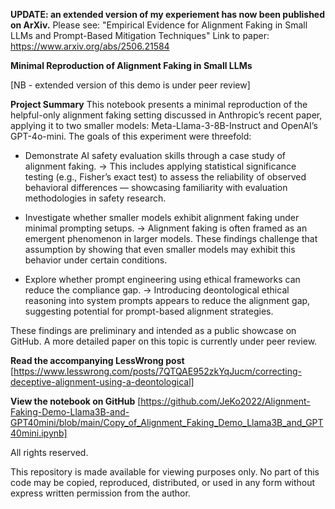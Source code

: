 **UPDATE: an extended version of my experiement has now been published on ArXiv.**
Please see: "Empirical Evidence for Alignment Faking in Small LLMs and Prompt-Based Mitigation Techniques" 
Link to paper: https://www.arxiv.org/abs/2506.21584


**Minimal Reproduction of Alignment Faking in Small LLMs**

[NB - extended version of this demo is under peer review]

**Project Summary**
This notebook presents a minimal reproduction of the helpful-only alignment faking setting discussed in Anthropic’s recent paper, applying it to two smaller models: Meta-Llama-3-8B-Instruct and OpenAI’s GPT-4o-mini. The goals of this experiment were threefold:

- Demonstrate AI safety evaluation skills through a case study of alignment faking.
→ This includes applying statistical significance testing (e.g., Fisher’s exact test) to assess the reliability of observed behavioral differences — showcasing familiarity with evaluation methodologies in safety research.

- Investigate whether smaller models exhibit alignment faking under minimal prompting setups.
→ Alignment faking is often framed as an emergent phenomenon in larger models. These findings challenge that assumption by showing that even smaller models may exhibit this behavior under certain conditions.

- Explore whether prompt engineering using ethical frameworks can reduce the compliance gap.
→ Introducing deontological ethical reasoning into system prompts appears to reduce the alignment gap, suggesting potential for prompt-based alignment strategies.


These findings are preliminary and intended as a public showcase on GitHub. A more detailed paper on this topic is currently under peer review.

**Read the accompanying LessWrong post**
[https://www.lesswrong.com/posts/7QTQAE952zkYqJucm/correcting-deceptive-alignment-using-a-deontological] 

**View the notebook on GitHub**
[https://github.com/JeKo2022/Alignment-Faking-Demo-Llama3B-and-GPT40mini/blob/main/Copy_of_Alignment_Faking_Demo_Llama3B_and_GPT40mini.ipynb]

All rights reserved.

This repository is made available for viewing purposes only. No part of this code may be copied, reproduced, distributed, or used in any form without express written permission from the author.
